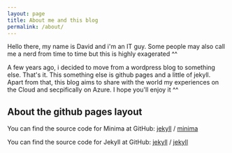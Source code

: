 ```yaml
---
layout: page
title: About me and this blog
permalink: /about/
---
```


Hello there, my name is David and i'm an IT guy.
Some people may also call me a nerd from time to time but this is highly exagerated ^^

A few years ago, i decided to move from a wordpress blog to something else.
That's it. This something else is github pages and a little of jekyll.
Apart from that, this blog aims to share with the world my experiences on the Cloud and secpifically on Azure.
I hope you'll enjoy it ^^

## About the github pages layout

You can find the source code for Minima at GitHub:
[jekyll][jekyll-organization] /
[minima](https://github.com/jekyll/minima)

You can find the source code for Jekyll at GitHub:
[jekyll][jekyll-organization] /
[jekyll](https://github.com/jekyll/jekyll)

[jekyll-organization]: https://github.com/jekyll
